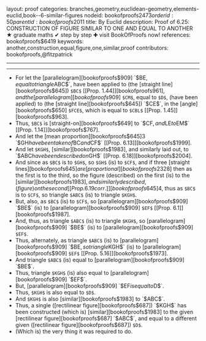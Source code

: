 layout: proof
categories: branches,geometry,euclidean-geometry,elements-euclid,book--6-similar-figures
nodeid: bookofproofs$2473
orderid: 50
parentid: bookofproofs$2011
title: By Euclid
description:  Proof of 6.25: CONSTRUCTION OF FIGURE SIMILAR TO ONE AND EQUAL TO ANOTHER &#9733; graduate maths &#10004; step by step &#10010; visit BookOfProofs now!
references: bookofproofs$6419
keywords: another,construction,equal,figure,one,similar,proof
contributors: bookofproofs,@fitzpatrick

---


---



* For let the [parallelogram][bookofproofs$909] `$BE$`, equal to triangle `$ABC$`, have been applied to (the [straight line][bookofproofs$645]) `$BC$` [[Prop. 1.44]][bookofproofs$961], and the [parallelogram][bookofproofs$909] `$CM$`, equal to `$D$`, (have been applied) to (the [straight line][bookofproofs$645]) `$CE$`, in the [angle][bookofproofs$650] `$FCE$`, which is equal to `$CBL$` [[Prop. 1.45]][bookofproofs$963].
* Thus, `$BC$` is [straight-on][bookofproofs$649] to `$CF$`, and `$LE$` to `$EM$` [[Prop. 1.14]][bookofproofs$767].
* And let the [mean proportion][bookofproofs$645]3 `$GH$` have been taken of `$BC$` and `$CF$` [[Prop. 6.13]][bookofproofs$1999].
* And let `$KGH$`, [similar][bookofproofs$1983], and similarly laid out, to `$ABC$` have been described on `$GH$` [[Prop. 6.18]][bookofproofs$2004].
* And since as `$BC$` is to `$GH$`, so `$GH$` (is) to `$CF$`, and if three [straight lines][bookofproofs$645] are [proportional][bookofproofs$2328] then as the first is to the third, so the figure (described) on the first (is) to the [similar][bookofproofs$1983], and similarly described, (figure) on the second [ [Prop. 6.19 corr.] ][bookofproofs$645]4, thus as `$BC$` is to `$CF$`, so triangle `$ABC$` (is) to triangle `$KGH$`.
* But, also, as `$BC$` (is) to `$CF$`, so [parallelogram][bookofproofs$909] `$BE$` (is) to [parallelogram][bookofproofs$909] `$EF$` [[Prop. 6.1]][bookofproofs$1987].
* And, thus, as triangle `$ABC$` (is) to triangle `$KGH$`, so [parallelogram][bookofproofs$909] `$BE$` (is) to [parallelogram][bookofproofs$909] `$EF$`.
* Thus, alternately, as triangle `$ABC$` (is) to [parallelogram][bookofproofs$909] `$BE$`, so triangle `$KGH$` (is) to [parallelogram][bookofproofs$909] `$EF$` [[Prop. 5.16]][bookofproofs$1973].
* And triangle `$ABC$` (is) equal to [parallelogram][bookofproofs$909] `$BE$`.
* Thus, triangle `$KGH$` (is) also equal to [parallelogram][bookofproofs$909] `$EF$`.
* But, [parallelogram][bookofproofs$909] `$EF$` is equal to `$D$`.
* Thus, `$KGH$` is also equal to `$D$`.
* And `$KGH$` is also [similar][bookofproofs$1983] to `$ABC$`.
* Thus, a single ([rectilinear figure][bookofproofs$687]) `$KGH$` has been constructed (which is) [similar][bookofproofs$1983] to the given [rectilinear figure][bookofproofs$687] `$ABC$`, and equal to a different given ([rectilinear figure][bookofproofs$687]) `$D$`.
* (Which is) the very thing it was required to do.
